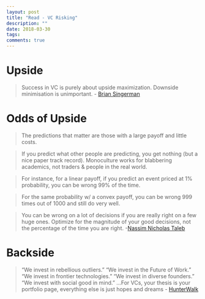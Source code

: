 ```yaml
---
layout: post
title: "Read - VC Risking"
description: ""
date: 2018-03-30
tags: 
comments: true
---
```


# Upside

> Success in VC is purely about upside maximization. Downside minimisation is unimportant. - [Brian Singerman](http://www.thetwentyminutevc.com/briansingerman/)

# Odds of Upside

> The predictions that matter are those with a large payoff and little costs. 

> If you predict what other people are predicting, you get nothing (but a nice paper track record). Monoculture works for blabbering academics, not traders & people in the real world.

> For instance, for a linear payoff, if you predict an event priced at 1% probability, you can be wrong 99% of the time.

> For the same probability w/ a convex payoff, you can be wrong 999 times out of 1000 and still do very well.


> You can be wrong on a lot of decisions if you are really right on a few huge ones.  Optimize for the magnitude of your good decisions, not the percentage of the time you are right. -[Nassim Nicholas Taleb](https://twitter.com/nntaleb/status/975278242478338049)

# Backside

> “We invest in rebellious outliers.” “We invest in the Future of Work.” “We invest in frontier technologies.” “We invest in diverse founders.” “We invest with social good in mind.” ...For VCs, your thesis is your portfolio page, everything else is just hopes and dreams - [HunterWalk](https://hunterwalk.com/2018/03/28/for-vcs-your-thesis-is-your-portfolio-page-everything-else-is-just-hopes-and-dreams/)

